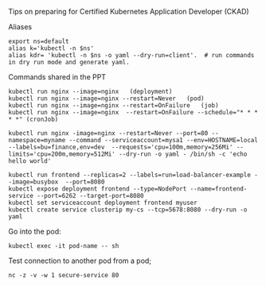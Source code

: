 Tips on preparing for Certified Kubernetes Application Developer (CKAD)

Aliases
```
export ns=default
alias k='kubectl -n $ns' 
alias kdr= 'kubectl -n $ns -o yaml --dry-run=client'.  # run commands in dry run mode and generate yaml.
```
Commands shared in the PPT
```
kubectl run nginx --image=nginx   (deployment)
kubectl run nginx --image=nginx --restart=Never   (pod)
kubectl run nginx --image=nginx --restart=OnFailure   (job)  
kubectl run nginx --image=nginx  --restart=OnFailure --schedule="* * * * *" (cronJob)

kubectl run nginx -image=nginx --restart=Never --port=80 --namespace=myname --command --serviceaccount=mysa1 --env=HOSTNAME=local --labels=bu=finance,env=dev  --requests='cpu=100m,memory=256Mi' --limits='cpu=200m,memory=512Mi' --dry-run -o yaml - /bin/sh -c 'echo hello world'

kubectl run frontend --replicas=2 --labels=run=load-balancer-example --image=busybox  --port=8080
kubectl expose deployment frontend --type=NodePort --name=frontend-service --port=6262 --target-port=8080
kubectl set serviceaccount deployment frontend myuser
kubectl create service clusterip my-cs --tcp=5678:8080 --dry-run -o yaml
```

Go into the pod:
```
kubectl exec -it pod-name -- sh
```

Test connection to another pod from a pod;
```
nc -z -v -w 1 secure-service 80
```

